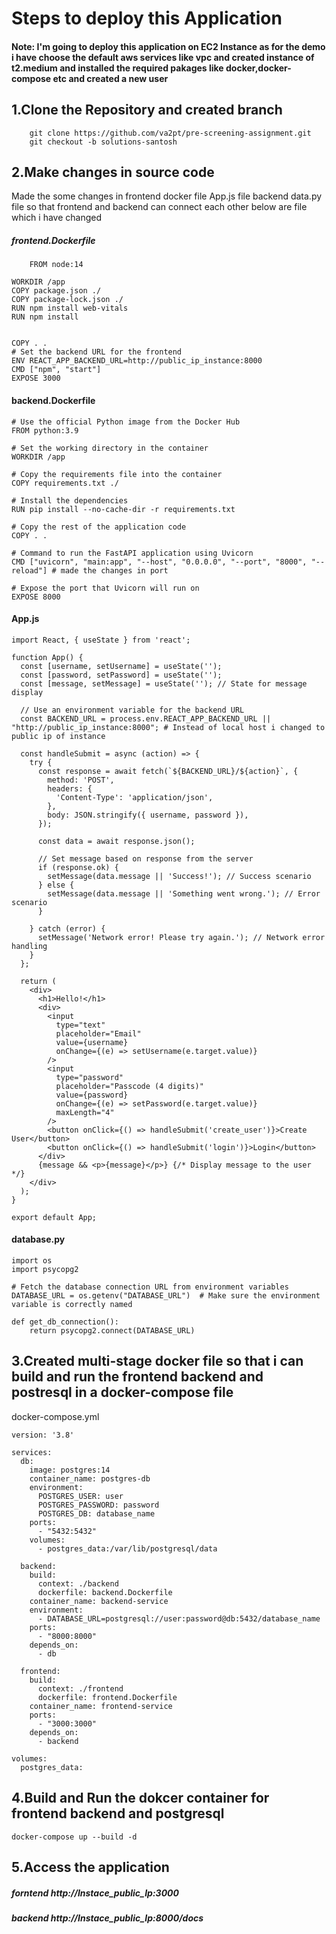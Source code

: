 # Steps to deploy this Application
#### Note: I'm going to deploy this application on EC2 Instance as for the demo i have choose the default aws services like vpc and created instance of t2.medium and installed the required pakages like docker,docker-compose etc and created a new user

## 1.Clone the Repository and created branch
```
    git clone https://github.com/va2pt/pre-screening-assignment.git
    git checkout -b solutions-santosh
```
## 2.Make changes in source code
Made the some changes in frontend docker file App.js file backend data.py file so that frontend and backend can connect each other below are file which i have changed

    
##### frontend.Dockerfile
```
    FROM node:14

WORKDIR /app
COPY package.json ./
COPY package-lock.json ./  
RUN npm install web-vitals
RUN npm install


COPY . .
# Set the backend URL for the frontend
ENV REACT_APP_BACKEND_URL=http://public_ip_instance:8000 
CMD ["npm", "start"]
EXPOSE 3000
```
#### backend.Dockerfile
```
# Use the official Python image from the Docker Hub
FROM python:3.9

# Set the working directory in the container
WORKDIR /app

# Copy the requirements file into the container
COPY requirements.txt ./

# Install the dependencies
RUN pip install --no-cache-dir -r requirements.txt

# Copy the rest of the application code
COPY . .

# Command to run the FastAPI application using Uvicorn
CMD ["uvicorn", "main:app", "--host", "0.0.0.0", "--port", "8000", "--reload"] # made the changes in port

# Expose the port that Uvicorn will run on
EXPOSE 8000
```
#### App.js
```
import React, { useState } from 'react';

function App() {
  const [username, setUsername] = useState('');
  const [password, setPassword] = useState('');
  const [message, setMessage] = useState(''); // State for message display

  // Use an environment variable for the backend URL
  const BACKEND_URL = process.env.REACT_APP_BACKEND_URL || "http://public_ip_instance:8000"; # Instead of local host i changed to public ip of instance

  const handleSubmit = async (action) => {
    try {
      const response = await fetch(`${BACKEND_URL}/${action}`, {
        method: 'POST',
        headers: {
          'Content-Type': 'application/json',
        },
        body: JSON.stringify({ username, password }),
      });

      const data = await response.json();
      
      // Set message based on response from the server
      if (response.ok) {
        setMessage(data.message || 'Success!'); // Success scenario
      } else {
        setMessage(data.message || 'Something went wrong.'); // Error scenario
      }

    } catch (error) {
      setMessage('Network error! Please try again.'); // Network error handling
    }
  };

  return (
    <div>
      <h1>Hello!</h1>
      <div>
        <input
          type="text"
          placeholder="Email"
          value={username}
          onChange={(e) => setUsername(e.target.value)}
        />
        <input
          type="password"
          placeholder="Passcode (4 digits)"
          value={password}
          onChange={(e) => setPassword(e.target.value)}
          maxLength="4"
        />
        <button onClick={() => handleSubmit('create_user')}>Create User</button>
        <button onClick={() => handleSubmit('login')}>Login</button>
      </div>
      {message && <p>{message}</p>} {/* Display message to the user */}
    </div>
  );
}

export default App;
```
#### database.py
```
import os
import psycopg2

# Fetch the database connection URL from environment variables
DATABASE_URL = os.getenv("DATABASE_URL")  # Make sure the environment variable is correctly named

def get_db_connection():
    return psycopg2.connect(DATABASE_URL)
```

## 3.Created multi-stage docker file so that i can build and run the frontend backend and postresql in a docker-compose file
docker-compose.yml
```
version: '3.8'

services:
  db:
    image: postgres:14
    container_name: postgres-db
    environment:
      POSTGRES_USER: user
      POSTGRES_PASSWORD: password
      POSTGRES_DB: database_name
    ports:
      - "5432:5432"
    volumes:
      - postgres_data:/var/lib/postgresql/data

  backend:
    build:
      context: ./backend
      dockerfile: backend.Dockerfile
    container_name: backend-service
    environment:
      - DATABASE_URL=postgresql://user:password@db:5432/database_name
    ports:
      - "8000:8000"
    depends_on:
      - db

  frontend:
    build:
      context: ./frontend
      dockerfile: frontend.Dockerfile
    container_name: frontend-service
    ports:
      - "3000:3000"
    depends_on:
      - backend

volumes:
  postgres_data:
```
## 4.Build and Run the dokcer container for frontend backend and postgresql
```
docker-compose up --build -d
```
## 5.Access the application 
##### forntend http://Instace_public_Ip:3000
##### backend http://Instace_public_Ip:8000/docs
